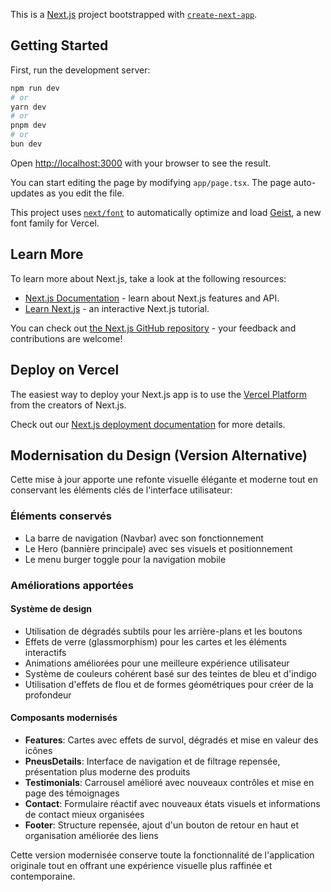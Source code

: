 This is a [Next.js](https://nextjs.org) project bootstrapped with [`create-next-app`](https://nextjs.org/docs/app/api-reference/cli/create-next-app).

## Getting Started

First, run the development server:

```bash
npm run dev
# or
yarn dev
# or
pnpm dev
# or
bun dev
```

Open [http://localhost:3000](http://localhost:3000) with your browser to see the result.

You can start editing the page by modifying `app/page.tsx`. The page auto-updates as you edit the file.

This project uses [`next/font`](https://nextjs.org/docs/app/building-your-application/optimizing/fonts) to automatically optimize and load [Geist](https://vercel.com/font), a new font family for Vercel.

## Learn More

To learn more about Next.js, take a look at the following resources:

- [Next.js Documentation](https://nextjs.org/docs) - learn about Next.js features and API.
- [Learn Next.js](https://nextjs.org/learn) - an interactive Next.js tutorial.

You can check out [the Next.js GitHub repository](https://github.com/vercel/next.js) - your feedback and contributions are welcome!

## Deploy on Vercel

The easiest way to deploy your Next.js app is to use the [Vercel Platform](https://vercel.com/new?utm_medium=default-template&filter=next.js&utm_source=create-next-app&utm_campaign=create-next-app-readme) from the creators of Next.js.

Check out our [Next.js deployment documentation](https://nextjs.org/docs/app/building-your-application/deploying) for more details.

## Modernisation du Design (Version Alternative)

Cette mise à jour apporte une refonte visuelle élégante et moderne tout en conservant les éléments clés de l'interface utilisateur:

### Éléments conservés
- La barre de navigation (Navbar) avec son fonctionnement
- Le Hero (bannière principale) avec ses visuels et positionnement
- Le menu burger toggle pour la navigation mobile

### Améliorations apportées

#### Système de design
- Utilisation de dégradés subtils pour les arrière-plans et les boutons
- Effets de verre (glassmorphism) pour les cartes et les éléments interactifs
- Animations améliorées pour une meilleure expérience utilisateur
- Système de couleurs cohérent basé sur des teintes de bleu et d'indigo
- Utilisation d'effets de flou et de formes géométriques pour créer de la profondeur

#### Composants modernisés
- **Features**: Cartes avec effets de survol, dégradés et mise en valeur des icônes
- **PneusDetails**: Interface de navigation et de filtrage repensée, présentation plus moderne des produits
- **Testimonials**: Carrousel amélioré avec nouveaux contrôles et mise en page des témoignages
- **Contact**: Formulaire réactif avec nouveaux états visuels et informations de contact mieux organisées
- **Footer**: Structure repensée, ajout d'un bouton de retour en haut et organisation améliorée des liens

Cette version modernisée conserve toute la fonctionnalité de l'application originale tout en offrant une expérience visuelle plus raffinée et contemporaine.
